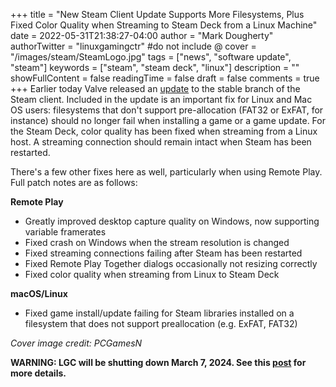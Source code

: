 +++
title = "New Steam Client Update Supports More Filesystems, Plus Fixed Color Quality when Streaming to Steam Deck from a Linux Machine"
date = 2022-05-31T21:38:27-04:00
author = "Mark Dougherty"
authorTwitter = "linuxgamingctr" #do not include @
cover = "/images/steam/SteamLogo.jpg"
tags = ["news", "software update", "steam"]
keywords = ["steam", "steam deck", "linux"]
description = ""
showFullContent = false
readingTime = false
draft = false
comments = true
+++
Earlier today Valve released an [update](https://store.steampowered.com/news/app/593110/view/3309595354196474313) to the stable branch of the Steam client. Included in the update is an important fix for Linux and Mac OS users: filesystems that don't support pre-allocation (FAT32 or ExFAT, for instance) should no longer fail when installing a game or a game update. For the Steam Deck, color quality has been fixed when streaming from a Linux host. A streaming connection should remain intact when Steam has been restarted.

There's a few other fixes here as well, particularly when using Remote Play. Full patch notes are as follows:

**Remote Play**
- Greatly improved desktop capture quality on Windows, now supporting variable framerates
- Fixed crash on Windows when the stream resolution is changed
- Fixed streaming connections failing after Steam has been restarted
- Fixed Remote Play Together dialogs occasionally not resizing correctly
- Fixed color quality when streaming from Linux to Steam Deck

**macOS/Linux**
- Fixed game install/update failing for Steam libraries installed on a filesystem that does not support preallocation (e.g. ExFAT, FAT32)

*Cover image credit: PCGamesN*

**WARNING: LGC will be shutting down March 7, 2024. See this [post](https://linuxgamingcentral.com/posts/the-end-of-lgc/) for more details.**
